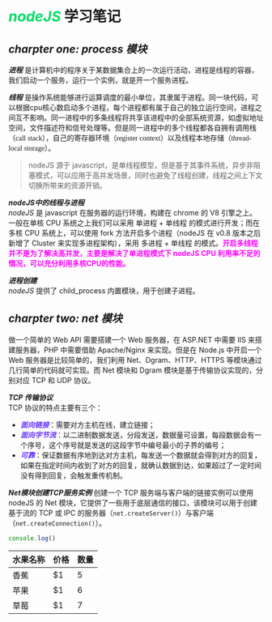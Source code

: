 # <font color="#0d6">***nodeJS***</font> 学习笔记

## ***charpter one: process 模块***

***进程*** 是计算机中的程序关于某数据集合上的一次运行活动，进程是线程的容器，我们启动一个服务，运行一个实例，就是开一个服务进程。  

***线程*** 是操作系统能够进行运算调度的最小单位，其隶属于进程。同一块代码，可以根据cpu核心数启动多个进程，每个进程都有属于自己的独立运行空间，进程之间互不影响。同一进程中的多条线程将共享该进程中的全部系统资源，如虚拟地址空间，文件描述符和信号处理等。但是同一进程中的多个线程都各自拥有调用栈（<font face='fantasy'>call stack</font>），自己的寄存器环境（<font face='fantasy'>register context</font>）以及线程本地存储（<font face='fantasy'>thread-local storage</font>）。
> nodeJS 源于 javascript，是单线程模型，但是基于其事件系统，异步非阻塞模式，可以应用于高并发场景，同时也避免了线程创建，线程之间上下文切换所带来的资源开销。

***nodeJS中的线程与进程***  
*nodeJS* 是 javascript 在服务器的运行环境，构建在 chrome 的 V8 引擎之上。一般在单核 CPU 系统之上我们可以采用 单进程 + 单线程 的模式进行开发；而在多核 CPU 系统上，可以使用 fork 方法开启多个进程（nodeJS 在 v0.8 版本之后新增了 Cluster 来实现多进程架构），采用 多进程 + 单线程 的模式。<font color="#f0f">**开启多线程并不是为了解决高并发，主要是解决了单进程模式下 nodeJS CPU 利用率不足的情况，可以充分利用多核CPU的性能。**</font>  

***进程创建***  
*nodeJS* 提供了 child_process 内置模块，用于创建子进程。

## ***charpter two: net 模块***

做一个简单的 Web API 需要搭建一个 Web 服务器，在 ASP.NET 中需要 IIS 来搭建服务器，PHP 中需要借助 Apache/Nginx 来实现。但是在 Node.js 中开启一个 Web 服务器是比较简单的，我们利用 Net、Dgram、HTTP、HTTPS 等模块通过几行简单的代码就可实现。而 Net 模块和 Dgram 模块是基于传输协议实现的，分别对应 TCP 和 UDP 协议。

***TCP 传输协议***  
TCP 协议的特点主要有三个：  

- <font color="#63f">***面向链接***</font>：需要对方主机在线，建立链接；
- <font color="#63f">***面向字节流***</font>：以二进制数据发送，分段发送，数据量可设置，每段数据会有一个序号，这个序号就是发送的这段字节中编号最小的子界的编号；
- <font color="#63f">***可靠***</font>：保证数据有序地到达对方主机，每发送一个数据就会得到对方的回复，如果在指定时间内收到了对方的回复，就确认数据到达，如果超过了一定时间没有得到回复，会触发重传机制。

***Net模块创建TCP服务实例***
创建一个 TCP 服务端与客户端的链接实例可以使用 nodeJS 的 Net 模块，它提供了一些用于底层通信的接口，该模块可以用于创建基于流的 TCP 或 IPC 的服务器（`net.createServer()`）与客户端（`net.createConnection()`）。

```javascript
console.log()
```

水果名称|价格|数量  
-|-|-
香蕉 | $1 | 5 |
苹果 | $1 | 6 |
草莓 | $1 | 7 |
